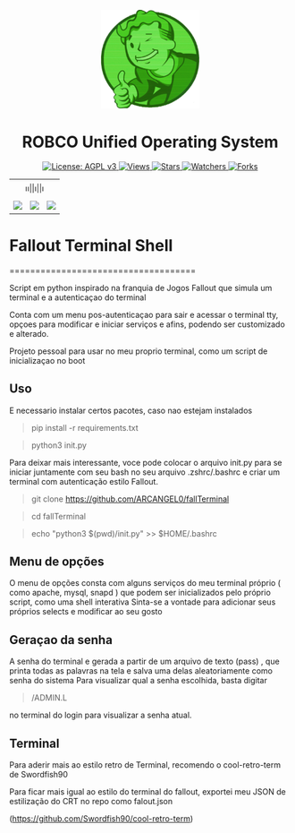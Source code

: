 <div align="center">
<center><p><img src="./fall.png" width='35%' height='35%'></img>
<h1>ROBCO Unified Operating System</h1>
</center>
</div>

<p align="center">
  
  <a href="https://www.gnu.org/licenses/agpl-3.0">
    <img src="https://img.shields.io/badge/License-AGPL_v3-blue.svg" alt="License: AGPL v3">
</a>
<a href="https://github.com/ARCANGEL0/PortSys">
    <img src="https://views.whatilearened.today/views/github/ARCANGEL0/PortSys.svg" alt="Views">
</a>
<a href="https://github.com/ARCANGEL0/PortSys">
    <img src="https://img.shields.io/github/stars/ARCANGEL0/PortSys?label=Stars&color=yellow&style=flat-square" alt="Stars">
</a>
<a href="https://github.com/ARCANGEL0/PortSys">
    <img src="https://img.shields.io/github/watchers/ARCANGEL0/PortSys?label=Watchers&color=green&style=flat-square" alt="Watchers">
</a>
<a href="https://github.com/ARCANGEL0/PortSys">
    <img src="https://img.shields.io/github/forks/ARCANGEL0/PortSys?label=Forks&color=orange&style=flat-square" alt="Forks">
</a>
</p>

  <table align="center">
 <tr align='center'>
 <td colspan="3">
 ၊၊||၊||၊
 </td>
 </tr>
 <tr><td><a href="README.md"><img 
 src="https://custom-icon-badges.demolab.com/badge/English-green.svg?logo=fallout" height="13"></a></td>
 <td><a href="README_fr.md"><img src="https://custom-icon-badges.demolab.com/badge/Français-green.svg?logo=fallout" height="13"> </a></td>
 <td><a href="README_pt.md"><img src="https://custom-icon-badges.demolab.com/badge/Português-green.svg?logo=fallout" height="13"> </a></td></tr>
</table>


#      Fallout Terminal Shell
====================================

Script em python inspirado na franquia de Jogos Fallout
que simula um terminal e a autenticaçao do terminal

Conta com um menu pos-autenticaçao para sair e acessar o terminal tty, 
opçoes para modificar e iniciar serviços e afins, podendo ser customizado
e alterado.

Projeto pessoal para usar no meu proprio terminal, como um script
de inicializaçao no boot

## Uso

E necessario instalar certos pacotes, caso nao estejam instalados

> pip install -r requirements.txt

> python3 init.py


Para deixar mais interessante, voce pode colocar o arquivo init.py
para se iniciar juntamente com seu bash no seu arquivo .zshrc/.bashrc
e criar um terminal com autenticação estilo Fallout.

> git clone https://github.com/ARCANGEL0/fallTerminal 

> cd fallTerminal

> echo "python3 $(pwd)/init.py" >> $HOME/.bashrc


## Menu de opções

O menu de opções consta com alguns serviços do meu terminal próprio ( como apache, mysql, snapd )
que podem ser inicializados pelo próprio script, como uma shell interativa
Sinta-se a vontade para adicionar seus próprios selects e modificar ao seu gosto


## Geraçao da senha

A senha do terminal e gerada a partir de um arquivo de texto (pass) , que printa todas as palavras na tela e salva uma delas
aleatoriamente como senha do sistema
Para visualizar qual a senha escolhida, basta digitar
> /ADMIN.L

no terminal do login para visualizar a senha atual.



## Terminal

Para aderir mais ao estilo retro de Terminal,
recomendo o cool-retro-term de Swordfish90

Para ficar mais igual ao estilo do terminal do fallout,
exportei meu JSON de estilização do CRT no repo 
como falout.json

(https://github.com/Swordfish90/cool-retro-term)
